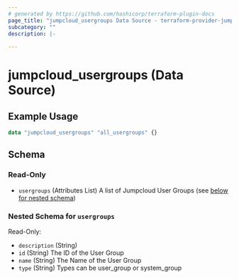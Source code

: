 ```yaml
---
# generated by https://github.com/hashicorp/terraform-plugin-docs
page_title: "jumpcloud_usergroups Data Source - terraform-provider-jumpcloud"
subcategory: ""
description: |-
  
---
```


# jumpcloud_usergroups (Data Source)



## Example Usage

```terraform
data "jumpcloud_usergroups" "all_usergroups" {}
```

<!-- schema generated by tfplugindocs -->
## Schema

### Read-Only

- `usergroups` (Attributes List) A list of Jumpcloud User Groups (see [below for nested schema](#nestedatt--usergroups))

<a id="nestedatt--usergroups"></a>
### Nested Schema for `usergroups`

Read-Only:

- `description` (String)
- `id` (String) The ID of the User Group
- `name` (String) The Name of the User Group
- `type` (String) Types can be user_group or system_group
